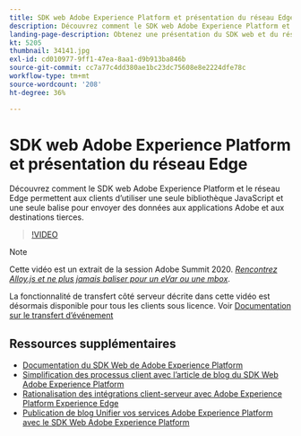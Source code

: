 ```yaml
---
title: SDK web Adobe Experience Platform et présentation du réseau Edge
description: Découvrez comment le SDK web Adobe Experience Platform et le réseau Edge permettent aux clients d’utiliser une seule bibliothèque JavaScript et une seule balise pour envoyer des données aux applications Adobe et aux destinations tierces.
landing-page-description: Obtenez une présentation du SDK web et du réseau Edge.
kt: 5205
thumbnail: 34141.jpg
exl-id: cd010977-9ff1-47ea-8aa1-d9b913ba846b
source-git-commit: cc7a77c4dd380ae1bc23dc75608e8e2224dfe78c
workflow-type: tm+mt
source-wordcount: '208'
ht-degree: 36%

---
```


# SDK web Adobe Experience Platform et présentation du réseau Edge

Découvrez comment le SDK web Adobe Experience Platform et le réseau Edge permettent aux clients d’utiliser une seule bibliothèque JavaScript et une seule balise pour envoyer des données aux applications Adobe et aux destinations tierces.

>[!VIDEO](https://video.tv.adobe.com/v/34141?quality=12&learn=on)

>[!NOTE]
>
>Cette vidéo est un extrait de la session Adobe Summit 2020. *[Rencontrez Alloy.js et ne plus jamais baliser pour un eVar ou une mbox](https://business.adobe.com/summit/2020/with-alloy-js-never-tag-for-an-evar-or-mbox-again.html)*.
>
>La fonctionnalité de transfert côté serveur décrite dans cette vidéo est désormais disponible pour tous les clients sous licence. Voir [Documentation sur le transfert d’événement](https://experienceleague.adobe.com/docs/experience-platform/tags/event-forwarding/overview.html)

## Ressources supplémentaires

* [Documentation du SDK Web de Adobe Experience Platform](https://experienceleague.adobe.com/docs/experience-platform/edge/home.html?lang=fr)
* [Simplification des processus client avec l’article de blog du SDK Web Adobe Experience Platform](https://medium.com/adobetech/simplifying-customer-workflows-with-adobe-experience-platform-web-sdk-4e54fe134f4a)
* [Rationalisation des intégrations client-serveur avec Adobe Experience Platform Experience Edge](https://medium.com/adobetech/streamlining-client-server-integrations-with-adobe-experience-platform-experience-edge-1caaef887172)
* [Publication de blog Unifier vos services Adobe Experience Platform avec le SDK Web Adobe Experience Platform](https://medium.com/adobetech/unify-your-adobe-experience-platform-services-with-adobe-experience-platform-web-sdk-75cf6851a9fc)
